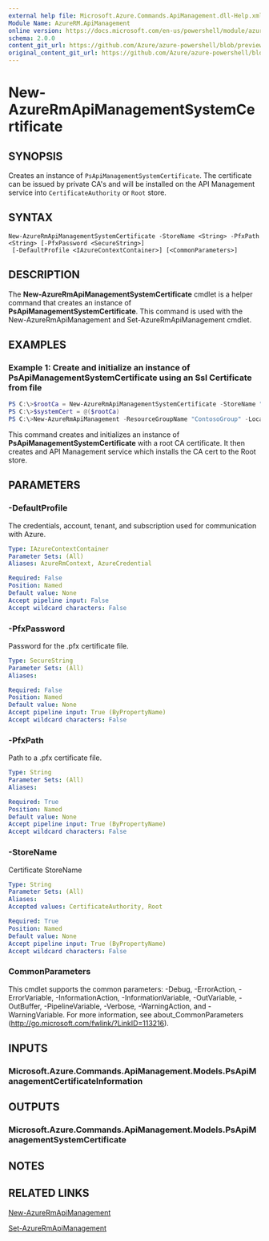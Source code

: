 ```yaml
---
external help file: Microsoft.Azure.Commands.ApiManagement.dll-Help.xml
Module Name: AzureRM.ApiManagement
online version: https://docs.microsoft.com/en-us/powershell/module/azurerm.apimanagement/new-azurermapimanagementsystemcertificate
schema: 2.0.0
content_git_url: https://github.com/Azure/azure-powershell/blob/preview/src/ResourceManager/ApiManagement/Commands.ApiManagement/help/New-AzureRmApiManagementSystemCertificate.md
original_content_git_url: https://github.com/Azure/azure-powershell/blob/preview/src/ResourceManager/ApiManagement/Commands.ApiManagement/help/New-AzureRmApiManagementSystemCertificate.md
---
```


# New-AzureRmApiManagementSystemCertificate

## SYNOPSIS
Creates an instance of `PsApiManagementSystemCertificate`. The certificate can be issued by private CA's and will be installed on the API Management service into `CertificateAuthority` or `Root` store.

## SYNTAX

```
New-AzureRmApiManagementSystemCertificate -StoreName <String> -PfxPath <String> [-PfxPassword <SecureString>]
 [-DefaultProfile <IAzureContextContainer>] [<CommonParameters>]
```

## DESCRIPTION
The **New-AzureRmApiManagementSystemCertificate** cmdlet is a helper command that creates an instance of **PsApiManagementSystemCertificate**.
This command is used with the New-AzureRmApiManagement and Set-AzureRmApiManagement cmdlet.

## EXAMPLES

### Example 1: Create and initialize an instance of PsApiManagementSystemCertificate using an Ssl Certificate from file
```powershell
PS C:\>$rootCa = New-AzureRmApiManagementSystemCertificate -StoreName "Root" -PfxPath "C:\contoso\certificates\privateCa.cer"
PS C:\>$systemCert = @($rootCa)
PS C:\>New-AzureRmApiManagement -ResourceGroupName "ContosoGroup" -Location "West US" -Name "ContosoApi" -Organization Contoso -AdminEmail admin@contoso.com -SystemCertificateConfiguration $systemCert
```

This command creates and initializes an instance of **PsApiManagementSystemCertificate** with a root CA certificate. It then creates and API Management service which installs the CA cert to the Root store.

## PARAMETERS

### -DefaultProfile
The credentials, account, tenant, and subscription used for communication with Azure.

```yaml
Type: IAzureContextContainer
Parameter Sets: (All)
Aliases: AzureRmContext, AzureCredential

Required: False
Position: Named
Default value: None
Accept pipeline input: False
Accept wildcard characters: False
```

### -PfxPassword
Password for the .pfx certificate file.

```yaml
Type: SecureString
Parameter Sets: (All)
Aliases:

Required: False
Position: Named
Default value: None
Accept pipeline input: True (ByPropertyName)
Accept wildcard characters: False
```

### -PfxPath
Path to a .pfx certificate file.

```yaml
Type: String
Parameter Sets: (All)
Aliases:

Required: True
Position: Named
Default value: None
Accept pipeline input: True (ByPropertyName)
Accept wildcard characters: False
```

### -StoreName
Certificate StoreName

```yaml
Type: String
Parameter Sets: (All)
Aliases:
Accepted values: CertificateAuthority, Root

Required: True
Position: Named
Default value: None
Accept pipeline input: True (ByPropertyName)
Accept wildcard characters: False
```

### CommonParameters
This cmdlet supports the common parameters: -Debug, -ErrorAction, -ErrorVariable, -InformationAction, -InformationVariable, -OutVariable, -OutBuffer, -PipelineVariable, -Verbose, -WarningAction, and -WarningVariable. For more information, see about_CommonParameters (<http://go.microsoft.com/fwlink/?LinkID=113216>).

## INPUTS

### Microsoft.Azure.Commands.ApiManagement.Models.PsApiManagementCertificateInformation

## OUTPUTS

### Microsoft.Azure.Commands.ApiManagement.Models.PsApiManagementSystemCertificate

## NOTES

## RELATED LINKS

[New-AzureRmApiManagement](./New-AzureRmApiManagement.md)

[Set-AzureRmApiManagement](./Set-AzureRmApiManagement.md)